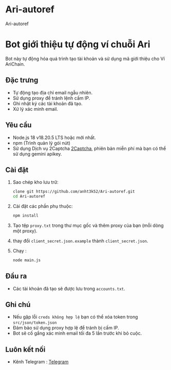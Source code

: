 # Ari-autoref
Ari-autoref
# Bot giới thiệu tự động ví chuỗi Ari

Bot này tự động hóa quá trình tạo tài khoản và sử dụng mã giới thiệu cho Ví AriChain.

## Đặc trưng

- Tự động tạo địa chỉ email ngẫu nhiên.
- Sử dụng proxy để tránh lệnh cấm IP.
- Ghi nhật ký các tài khoản đã tạo.
- Xử lý xác minh email.

## Yêu cầu

- Node.js 18 v18.20.5 LTS hoặc mới nhất.
- npm (Trình quản lý gói nút)
- Sử dụng Dịch vụ 2Captcha [2Captcha](https://2captcha.com/?from=24541144), phiên bản miễn phí mà bạn có thể sử dụng gemini apikey.

## Cài đặt

1. Sao chép kho lưu trữ:

   ```sh
   clone git https://github.com/anht3k52/Ari-autoref.git
   cd Ari-autoref
   ```

2. Cài đặt các phần phụ thuộc:

   ```sh
   npm install
   ```

3. Tạo tệp `proxy.txt` trong thư mục gốc và thêm proxy của bạn (mỗi dòng một proxy).

4. thay đổi `client_secret.json.example` thành `client_secret.json`.
5. Chạy :
     ```sh
   node main.js
   ```
## Đầu ra

- Các tài khoản đã tạo sẽ được lưu trong `accounts.txt`.

## Ghi chú

- Nếu gặp lỗi `creds không hợp lệ` bạn có thể xóa token trong `src/json/token.json`
- Đảm bảo sử dụng proxy hợp lệ để tránh bị cấm IP.
- Bot sẽ cố gắng xác minh email tối đa 5 lần trước khi bỏ cuộc.

## Luôn kết nối

- Kênh Telegram : [Telegram](https://t.me/anht3k52)

